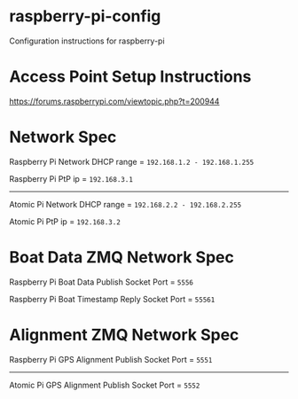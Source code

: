 # raspberry-pi-config
Configuration instructions for raspberry-pi

# Access Point Setup Instructions
https://forums.raspberrypi.com/viewtopic.php?t=200944

# Network Spec

Raspberry Pi Network DHCP range = `192.168.1.2 - 192.168.1.255`

Raspberry Pi PtP ip = `192.168.3.1`

---

Atomic Pi Network DHCP range = `192.168.2.2 - 192.168.2.255`

Atomic Pi PtP ip = `192.168.3.2`

# Boat Data ZMQ Network Spec

Raspberry Pi Boat Data Publish Socket Port = `5556`

Raspberry Pi Boat Timestamp Reply Socket Port = `55561`

# Alignment ZMQ Network Spec

Raspberry Pi GPS Alignment Publish Socket Port = `5551`

---

Atomic Pi GPS Alignment Publish Socket Port = `5552`
